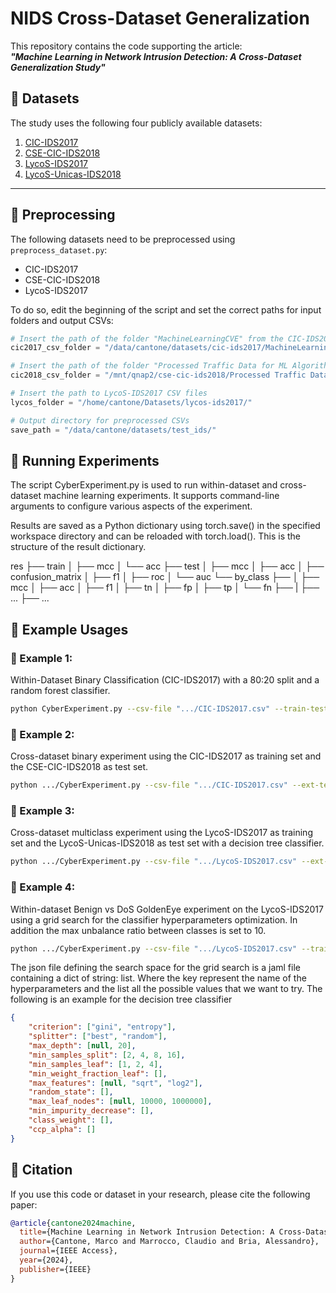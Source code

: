 # NIDS Cross-Dataset Generalization

This repository contains the code supporting the article:  
**_"Machine Learning in Network Intrusion Detection: A Cross-Dataset Generalization Study"_**

## 📂 Datasets

The study uses the following four publicly available datasets:

1. [CIC-IDS2017](https://www.unb.ca/cic/datasets/ids-2017.html)  
2. [CSE-CIC-IDS2018](https://www.unb.ca/cic/datasets/ids-2018.html)  
3. [LycoS-IDS2017](https://lycos-ids.univ-lemans.fr/)  
4. [LycoS-Unicas-IDS2018](https://github.com/MarcoCantone/LycoS-Unicas-IDS2018)  

---

## 🔧 Preprocessing

The following datasets need to be preprocessed using `preprocess_dataset.py`:
- CIC-IDS2017
- CSE-CIC-IDS2018
- LycoS-IDS2017

To do so, edit the beginning of the script and set the correct paths for input folders and output CSVs:

```python
# Insert the path of the folder "MachineLearningCVE" from the CIC-IDS2017 dataset
cic2017_csv_folder = "/data/cantone/datasets/cic-ids2017/MachineLearningCVE/"

# Insert the path of the folder "Processed Traffic Data for ML Algorithms" from the CSE-CIC-IDS2018 dataset
cic2018_csv_folder = "/mnt/qnap2/cse-cic-ids2018/Processed Traffic Data for ML Algorithms/"

# Insert the path to LycoS-IDS2017 CSV files
lycos_folder = "/home/cantone/Datasets/lycos-ids2017/"

# Output directory for preprocessed CSVs
save_path = "/data/cantone/datasets/test_ids/"
```


## 🚀 Running Experiments
The script CyberExperiment.py is used to run within-dataset and cross-dataset machine learning experiments.
It supports command-line arguments to configure various aspects of the experiment.

Results are saved as a Python dictionary using torch.save() in the specified workspace directory and can be reloaded with torch.load().
This is the structure of the result dictionary.

res
├── train
│   ├── mcc
│   └── acc
├── test
│   ├── mcc
│   ├── acc
│   ├── confusion_matrix
│   ├── f1
│   ├── roc
│   └── auc
└── by_class
    ├── <attack1>
    │   ├── mcc
    │   ├── acc
    │   ├── f1
    │   ├── tn
    │   ├── fp
    │   ├── tp
    │   └── fn
    ├── <attack2>
    |   ├── ...
    ├── ...


## 📌 Example Usages

### 🔹 Example 1:
Within-Dataset Binary Classification (CIC-IDS2017) with a 80:20 split and a random forest classifier.
```bash
python CyberExperiment.py --csv-file ".../CIC-IDS2017.csv" --train-test-split 0.8 --classifier rf --workspace ".../exp1/"
```

### 🔹 Example 2:
Cross-dataset binary experiment using the CIC-IDS2017 as training set and the CSE-CIC-IDS2018 as test set.

```bash
python .../CyberExperiment.py --csv-file ".../CIC-IDS2017.csv" --ext-test-set ".../CSE-CIC-IDS2018.csv" --classifier rf --workspace ".../exp2/"
```

### 🔹 Example 3:
Cross-dataset multiclass experiment using the LycoS-IDS2017 as training set and the LycoS-Unicas-IDS2018 as test set with a decision tree classifier.

```bash
python .../CyberExperiment.py --csv-file ".../LycoS-IDS2017.csv" --ext-test-set ".../LycoS-Unicas-IDS2018.csv" --classifier dt --training-mode multiclass --workspace ".../exp3/"
```

### 🔹 Example 4:
Within-dataset Benign vs DoS GoldenEye experiment on the LycoS-IDS2017 using a grid search for the classifier hyperparameters optimization. In addition the max unbalance ratio between classes is set to 10.

```bash
python .../CyberExperiment.py --csv-file ".../LycoS-IDS2017.csv" --train-test-split 0.8 --training-mode binary --categorical-features "ip_prot" --classes "Benign" "DoS GoldenEye" --negative-label "Benign" --max-unbalance-ratio 10 --classifier dt --clf-params ".../dt_grid_search_space.json" --classifier dt --workspace ".../exp4/"
```

The json file defining the search space for the grid search is a jaml file containing a dict of string: list. Where the key represent the name of the hyperparameters and the list all the possible values that we want to try.
The following is an example for the decision tree classifier

```json
{
    "criterion": ["gini", "entropy"],
    "splitter": ["best", "random"],
    "max_depth": [null, 20],
    "min_samples_split": [2, 4, 8, 16],
    "min_samples_leaf": [1, 2, 4],
    "min_weight_fraction_leaf": [],
    "max_features": [null, "sqrt", "log2"],
    "random_state": [],
    "max_leaf_nodes": [null, 10000, 1000000],
    "min_impurity_decrease": [],
    "class_weight": [],
    "ccp_alpha": []
}
```

## 📝 Citation

If you use this code or dataset in your research, please cite the following paper:

```bibtex
@article{cantone2024machine,
  title={Machine Learning in Network Intrusion Detection: A Cross-Dataset Generalization Study},
  author={Cantone, Marco and Marrocco, Claudio and Bria, Alessandro},
  journal={IEEE Access},
  year={2024},
  publisher={IEEE}
}
